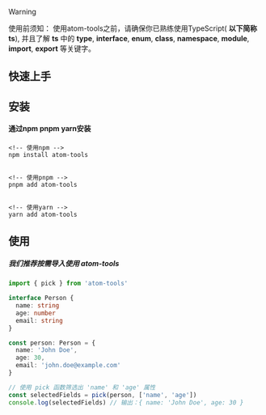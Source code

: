 > [!WARNING]
> 使用前须知：
> 使用atom-tools之前，请确保你已熟练使用TypeScript( **以下简称ts**), 并且了解 **ts** 中的 **type**, **interface**, **enum**, **class**, **namespace**, **module**, **import**, **export** 等关键字。

## 快速上手

## 安装

#### 通过**npm** **pnpm** **yarn**安装

```
<!-- 使用npm -->
npm install atom-tools


<!-- 使用pnpm -->
pnpm add atom-tools


<!-- 使用yarn -->
yarn add atom-tools

```

## 使用

##### 我们推荐按需导入使用 **atom-tools**

```ts
import { pick } from 'atom-tools'

interface Person {
  name: string
  age: number
  email: string
}

const person: Person = {
  name: 'John Doe',
  age: 30,
  email: 'john.doe@example.com'
}

// 使用 pick 函数筛选出 'name' 和 'age' 属性
const selectedFields = pick(person, ['name', 'age'])
console.log(selectedFields) // 输出：{ name: 'John Doe', age: 30 }
```
